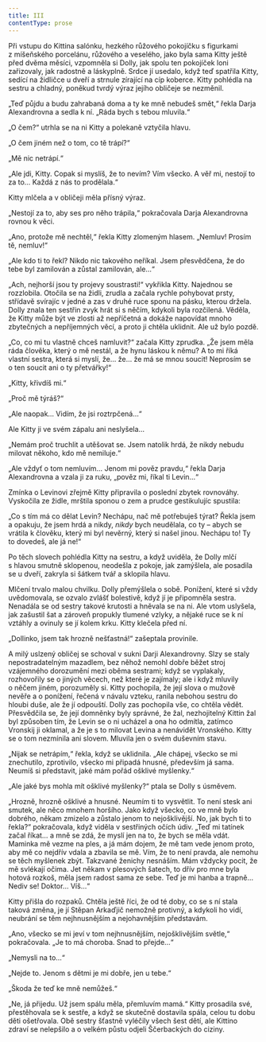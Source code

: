 ```yaml
---
title: III
contentType: prose
---
```


<section>

Při vstupu do Kittina salónku, hezkého růžového pokojíčku s figurkami z míšeňského porcelánu, růžového a veselého, jako byla sama Kitty ještě před dvěma měsíci, vzpomněla si Dolly, jak spolu ten pokojíček loni zařizovaly, jak radostně a láskyplně. Srdce jí usedalo, když teď spatřila Kitty, sedící na židličce u dveří a strnule zírající na cíp koberce. Kitty pohlédla na sestru a chladný, poněkud tvrdý výraz jejího obličeje se nezměnil.

„Teď půjdu a budu zahrabaná doma a ty ke mně nebudeš smět,“ řekla Darja Alexandrovna a sedla k ní. „Ráda bych s tebou mluvila.“

„O čem?“ utrhla se na ni Kitty a polekaně vztyčila hlavu.

„O čem jiném než o tom, co tě trápí?“

„Mě nic netrápí.“

„Ale jdi, Kitty. Copak si myslíš, že to nevím? Vím všecko. A věř mi, nestojí to za to… Každá z nás to prodělala.“

Kitty mlčela a v obličeji měla přísný výraz.

„Nestojí za to, aby ses pro něho trápila,“ pokračovala Darja Alexandrovna rovnou k věci.

„Ano, protože mě nechtěl,“ řekla Kitty zlomeným hlasem. „Nemluv! Prosím tě, nemluv!“

„Ale kdo ti to řekl? Nikdo nic takového neříkal. Jsem přesvědčena, že do tebe byl zamilován a zůstal zamilován, ale…“

„Ach, nejhorší jsou ty projevy soustrasti!“ vykřikla Kitty. Najednou se rozzlobila. Otočila se na židli, zrudla a začala rychle pohybovat prsty, střídavě svírajíc v jedné a zas v druhé ruce sponu na pásku, kterou držela. Dolly znala ten sestřin zvyk hrát si s něčím, kdykoli byla rozčilená. Věděla, že Kitty může být ve zlosti až nepříčetná a dokáže napovídat mnoho zbytečných a nepříjemných věcí, a proto ji chtěla uklidnit. Ale už bylo pozdě.

„Co, co mi tu vlastně chceš namluvit?“ začala Kitty zprudka. „Že jsem měla ráda člověka, který o mě nestál, a že hynu láskou k němu? A to mi říká vlastní sestra, která si myslí, že… že… že má se mnou soucit! Neprosím se o ten soucit ani o ty přetvářky!“

„Kitty, křivdíš mi.“

„Proč mě týráš?“

„Ale naopak… Vidím, že jsi roztrpčená…“

Ale Kitty ji ve svém zápalu ani neslyšela…

„Nemám proč truchlit a utěšovat se. Jsem natolik hrdá, že nikdy nebudu milovat někoho, kdo mě nemiluje.“

„Ale vždyť o tom nemluvím… Jenom mi pověz pravdu,“ řekla Darja Alexandrovna a vzala ji za ruku, „pověz mi, říkal ti Levin…“

Zmínka o Levinovi zřejmě Kitty připravila o poslední zbytek rovnováhy. Vyskočila ze židle, mrštila sponou o zem a prudce gestikulujíc spustila:

„Co s tím má co dělat Levin? Nechápu, nač mě potřebuješ týrat? Řekla jsem a opakuju, že jsem hrdá a nikdy, _nikdy_ bych neudělala, co ty – abych se vrátila k člověku, který mi byl nevěrný, který si našel jinou. Nechápu to! Ty to dovedeš, ale já ne!“

Po těch slovech pohlédla Kitty na sestru, a když uviděla, že Dolly mlčí s hlavou smutně sklopenou, neodešla z pokoje, jak zamýšlela, ale posadila se u dveří, zakryla si šátkem tvář a sklopila hlavu.

Mlčení trvalo malou chvilku. Dolly přemýšlela o sobě. Ponížení, které si vždy uvědomovala, se ozvalo zvlášť bolestivě, když jí je připomněla sestra. Nenadála se od sestry takové krutosti a hněvala se na ni. Ale vtom uslyšela, jak zašustil šat a zároveň propukly tlumené vzlyky, a nějaké ruce se k ní vztáhly a ovinuly se jí kolem krku. Kitty klečela před ní.

„Dollinko, jsem tak hrozně nešťastná!“ zašeptala provinile.

A milý uslzený obličej se schoval v sukni Darji Alexandrovny. Slzy se staly nepostradatelným mazadlem, bez něhož nemohl dobře běžet stroj vzájemného dorozumění mezi oběma sestrami; když se vyplakaly, rozhovořily se o jiných věcech, než které je zajímaly; ale i když mluvily o něčem jiném, porozuměly si. Kitty pochopila, že její slova o mužově nevěře a o ponížení, řečená v návalu vzteku, ranila nebohou sestru do hloubi duše, ale že jí odpouští. Dolly zas pochopila vše, co chtěla vědět. Přesvědčila se, že její domněnky byly správné, že žal, nezhojitelný Kittin žal byl způsoben tím, že Levin se o ni ucházel a ona ho odmítla, zatímco Vronskij ji oklamal, a že je s to milovat Levina a nenávidět Vronského. Kitty se o tom nezmínila ani slovem. Mluvila jen o svém duševním stavu.

„Nijak se netrápím,“ řekla, když se uklidnila. „Ale chápej, všecko se mi znechutilo, zprotivilo, všecko mi připadá hnusné, především já sama. Neumíš si představit, jaké mám pořád ošklivé myšlenky.“

„Ale jaké bys mohla mít ošklivé myšlenky?“ ptala se Dolly s úsměvem.

„Hrozně, hrozně ošklivé a hnusné. Neumím ti to vysvětlit. To není stesk ani smutek, ale něco mnohem horšího. Jako když všecko, co ve mně bylo dobrého, někam zmizelo a zůstalo jenom to nejošklivější. No, jak bych ti to řekla?“ pokračovala, když viděla v sestřiných očích údiv. „Teď mi tatínek začal říkat… a mně se zdá, že myslí jen na to, že bych se měla vdát. Maminka mě vezme na ples, a já mám dojem, že mě tam vede jenom proto, aby mě co nejdřív vdala a zbavila se mě. Vím, že to není pravda, ale nemohu se těch myšlenek zbýt. Takzvané ženichy nesnáším. Mám vždycky pocit, že mě svlékají očima. Jet někam v plesových šatech, to dřív pro mne byla hotová rozkoš, měla jsem radost sama ze sebe. Teď je mi hanba a trapně… Nediv se! Doktor… Víš…“

Kitty přišla do rozpaků. Chtěla ještě říci, že od té doby, co se s ní stala taková změna, je jí Stěpan Arkaďjič nemožně protivný, a kdykoli ho vidí, neubrání se těm nejhnusnějším a nejohavnějším představám.

„Ano, všecko se mi jeví v tom nejhnusnějším, nejošklivějším světle,“ pokračovala. „Je to má choroba. Snad to přejde…“

„Nemysli na to…“

„Nejde to. Jenom s dětmi je mi dobře, jen u tebe.“

„Škoda že teď ke mně nemůžeš.“

„Ne, já přijedu. Už jsem spálu měla, přemluvím mamá.“ Kitty prosadila své, přestěhovala se k sestře, a když se skutečně dostavila spála, celou tu dobu děti ošetřovala. Obě sestry šťastně vyléčily všech šest dětí, ale Kittino zdraví se nelepšilo a o velkém půstu odjeli Ščerbackých do ciziny.

</section>
